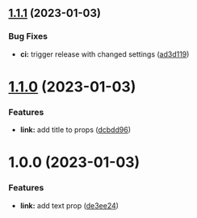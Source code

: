 ## [1.1.1](https://github.com/byjs-dev/component-library-react/compare/v1.1.0...v1.1.1) (2023-01-03)


### Bug Fixes

* **ci:** trigger release with changed settings ([ad3d119](https://github.com/byjs-dev/component-library-react/commit/ad3d119ed6300eadff495bd186779eeb5d98f0bd))

# [1.1.0](https://github.com/byjs-dev/component-library-react/compare/v1.0.0...v1.1.0) (2023-01-03)


### Features

* **link:** add title to props ([dcbdd96](https://github.com/byjs-dev/component-library-react/commit/dcbdd96cbc59310df36e7b2de9fb2ab635f845ab))

# 1.0.0 (2023-01-03)


### Features

* **link:** add text prop ([de3ee24](https://github.com/byjs-dev/component-library-react/commit/de3ee2465e389736fdb51776b65805cc514bcec0))
